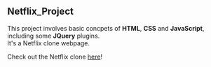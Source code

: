 ## Netflix_Project

This project involves basic concpets of **HTML**, **CSS** and **JavaScript**, including some **JQuery** plugins.<br> It's a Netflix clone webpage. 

Check out the Netflix clone [here](https://miguelrferreiraf.github.io/Netflix_Project/)!

